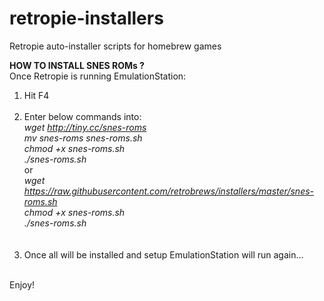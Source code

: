 # retropie-installers
Retropie auto-installer scripts for homebrew games

<b>HOW TO INSTALL SNES ROMs ?</b><br />
Once Retropie is running EmulationStation:<br />
1) Hit F4<br /><br />
2) Enter below commands into:<br />
<i>wget http://tiny.cc/snes-roms</i><br />
<i>mv snes-roms snes-roms.sh</i><br />
<i>chmod +x snes-roms.sh</i><br />
<i>./snes-roms.sh</i><br />
or <br />
<i>wget https://raw.githubusercontent.com/retrobrews/installers/master/snes-roms.sh</i><br />
<i>chmod +x snes-roms.sh</i><br />
<i>./snes-roms.sh</i><br />
<br /><br />
3) Once all will be installed and setup EmulationStation will run again...<br />
<br />
Enjoy!
